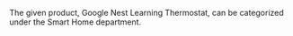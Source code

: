 The given product, Google Nest Learning Thermostat, can be categorized under the Smart Home department.